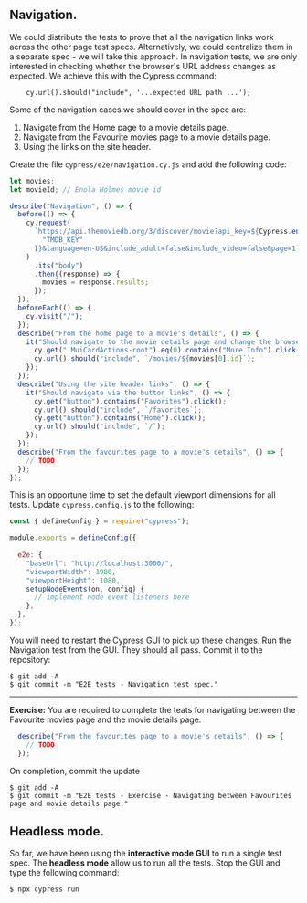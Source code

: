 ## Navigation.

We could distribute the tests to prove that all the navigation links work across the other page test specs. Alternatively, we could centralize them in a separate spec - we will take this approach. In navigation tests, we are only interested in checking whether the browser's URL address changes as expected. We achieve this with the Cypress command:
~~~
    cy.url().should("include", '...expected URL path ...');
~~~

Some of the navigation cases we should cover in the spec are:

1. Navigate from the Home page to a movie details page.
1. Navigate from the Favourite movies page to a movie details page.
1. Using the links on the site header.

Create the file `cypress/e2e/navigation.cy.js` and add the following code:
~~~js
let movies;
let movieId; // Enola Holmes movie id

describe("Navigation", () => {
  before(() => {
    cy.request(
      `https://api.themoviedb.org/3/discover/movie?api_key=${Cypress.env(
        "TMDB_KEY"
      )}&language=en-US&include_adult=false&include_video=false&page=1`
    )
      .its("body")
      .then((response) => {
        movies = response.results;
      });
  });
  beforeEach(() => {
    cy.visit("/");
  });
  describe("From the home page to a movie's details", () => {
    it("Should navigate to the movie details page and change the browser's URL", () => {
      cy.get(".MuiCardActions-root").eq(0).contains("More Info").click();
      cy.url().should("include", `/movies/${movies[0].id}`);
    });
  });
  describe("Using the site header links", () => {
    it("Should navigate via the button links", () => {
      cy.get("button").contains("Favorites").click();
      cy.url().should("include", `/favorites`);
      cy.get("button").contains("Home").click();
      cy.url().should("include", `/`);
    });
  });
  describe("From the favourites page to a movie's details", () => {
    // TODO
  });
});
~~~
This is an opportune time to set the default viewport dimensions for all tests. Update `cypress.config.js` to the following:
~~~js
const { defineConfig } = require("cypress");

module.exports = defineConfig({
  
  e2e: {
    "baseUrl": "http://localhost:3000/",
    "viewportWidth": 1980,
    "viewportHeight": 1080,
    setupNodeEvents(on, config) {
      // implement node event listeners here
    },
  },
});
~~~
You will need to restart the Cypress GUI to pick up these changes. Run the Navigation test from the GUI. They should all pass. Commit it to the repository:
~~~
$ git add -A
$ git commit -m "E2E tests - Navigation test spec."
~~~

----------------------------

__Exercise:__ You are required to complete the teats for navigating between the Favourite movies page and the movie details page.
~~~js
  describe("From the favourites page to a movie's details", () => {
    // TODO
  });
~~~

On completion, commit the update
~~~
$ git add -A
$ git commit -m "E2E tests - Exercise - Navigating between Favourites page and movie details page."
~~~

## Headless mode.

So far, we have been using the __interactive mode GUI__ to run a single test spec. The __headless mode__ allow us to run all the tests. Stop the GUI and type the following command:
~~~
$ npx cypress run 
~~~

[cardactions]: ../img/cardactions.png
[mobile]: ../img/mobile.png

[dropdown]: ../img/dropdown.png
[heart]: ../img/heart.png
